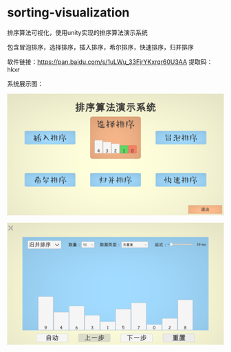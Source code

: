 # sorting-visualization
排序算法可视化，使用unity实现的排序算法演示系统

包含冒泡排序，选择排序，插入排序，希尔排序，快速排序，归并排序

软件链接：https://pan.baidu.com/s/1uLWu_33FjrYKxrqr60U3AA  提取码：hkxr 

系统展示图：

![](Screenshots/1.png)

![](Screenshots/2.png)